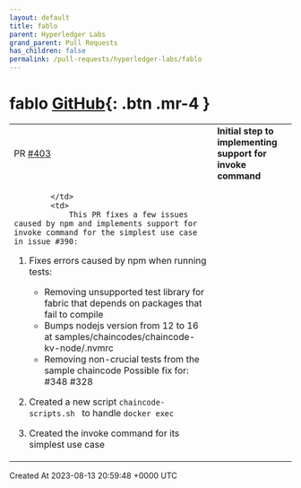```yaml
---
layout: default
title: fablo
parent: Hyperledger Labs
grand_parent: Pull Requests
has_children: false
permalink: /pull-requests/hyperledger-labs/fablo
---
```


# fablo <span class="fs-3 right-align">[GitHub](https://github.com/hyperledger-labs/fablo){: .btn .mr-4 }</span>


<div>
    <table>
        <tr>
            <td>
                PR <a href="https://github.com/hyperledger-labs/fablo/pull/403" class=".btn">#403</a>
            </td>
            <td>
                <b>
                    Initial step to implementing support for invoke command 
                </b>
            </td>
        </tr>
        <tr>
            <td>
                
            </td>
            <td>
                This PR fixes a few issues caused by npm and implements support for invoke command for the simplest use case in issue #390:
1. Fixes errors caused by npm when running tests:
    - Removing unsupported test library for fabric that depends on packages that fail to compile
    - Bumps nodejs version from 12 to 16 at samples/chaincodes/chaincode-kv-node/.nvmrc
    - Removing non-crucial tests from the sample chaincode
       Possible fix for: 
     #348 
     #328

2. Created a new script `chaincode-scripts.sh ` to handle `docker exec` 
3. Created the invoke command for its simplest use case
            </td>
        </tr>
    </table>
    <div class="right-align">
        Created At 2023-08-13 20:59:48 +0000 UTC
    </div>
</div>

